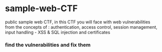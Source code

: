 # sample-web-CTF
public sample web CTF, in this CTF you will face with web vulnerabilities from the concepts of : authentication, access control, session management,  input handling - XSS &amp; SQL injection and certificates

### find the vulnerabilities and fix them
